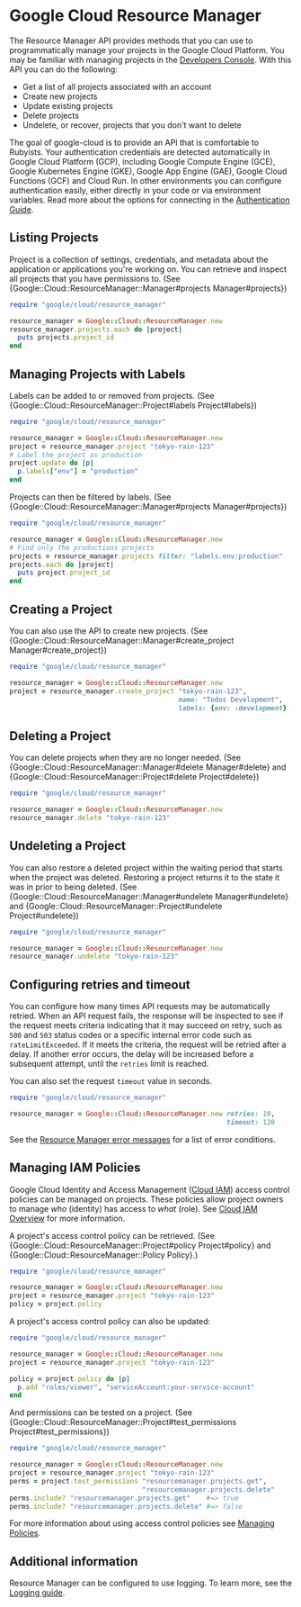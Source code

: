 # Google Cloud Resource Manager

The Resource Manager API provides methods that you can use to programmatically
manage your projects in the Google Cloud Platform. You may be familiar with
managing projects in the [Developers
Console](https://developers.google.com/console/help/new/). With this API you can
do the following:

* Get a list of all projects associated with an account
* Create new projects
* Update existing projects
* Delete projects
* Undelete, or recover, projects that you don't want to delete

The goal of google-cloud is to provide an API that is comfortable to Rubyists.
Your authentication credentials are detected automatically in Google Cloud
Platform (GCP), including Google Compute Engine (GCE), Google Kubernetes Engine
(GKE), Google App Engine (GAE), Google Cloud Functions (GCF) and Cloud Run. In
other environments you can configure authentication easily, either directly in
your code or via environment variables. Read more about the options for
connecting in the [Authentication Guide](AUTHENTICATION.md).

## Listing Projects

Project is a collection of settings, credentials, and metadata about the
application or applications you're working on. You can retrieve and
inspect all projects that you have permissions to. (See
{Google::Cloud::ResourceManager::Manager#projects Manager#projects})

```ruby
require "google/cloud/resource_manager"

resource_manager = Google::Cloud::ResourceManager.new
resource_manager.projects.each do |project|
  puts projects.project_id
end
```

## Managing Projects with Labels

Labels can be added to or removed from projects. (See
{Google::Cloud::ResourceManager::Project#labels Project#labels})

```ruby
require "google/cloud/resource_manager"

resource_manager = Google::Cloud::ResourceManager.new
project = resource_manager.project "tokyo-rain-123"
# Label the project as production
project.update do |p|
  p.labels["env"] = "production"
end
```

Projects can then be filtered by labels. (See
{Google::Cloud::ResourceManager::Manager#projects Manager#projects})

```ruby
require "google/cloud/resource_manager"

resource_manager = Google::Cloud::ResourceManager.new
# Find only the productions projects
projects = resource_manager.projects filter: "labels.env:production"
projects.each do |project|
  puts project.project_id
end
```

## Creating a Project

You can also use the API to create new projects. (See
{Google::Cloud::ResourceManager::Manager#create_project Manager#create_project})

```ruby
require "google/cloud/resource_manager"

resource_manager = Google::Cloud::ResourceManager.new
project = resource_manager.create_project "tokyo-rain-123",
                                          name: "Todos Development",
                                          labels: {env: :development}
```

## Deleting a Project

You can delete projects when they are no longer needed. (See
{Google::Cloud::ResourceManager::Manager#delete Manager#delete} and
{Google::Cloud::ResourceManager::Project#delete Project#delete})

```ruby
require "google/cloud/resource_manager"

resource_manager = Google::Cloud::ResourceManager.new
resource_manager.delete "tokyo-rain-123"
```

## Undeleting a Project

You can also restore a deleted project within the waiting period that
starts when the project was deleted. Restoring a project returns it to the
state it was in prior to being deleted. (See
{Google::Cloud::ResourceManager::Manager#undelete Manager#undelete} and
{Google::Cloud::ResourceManager::Project#undelete Project#undelete})

```ruby
require "google/cloud/resource_manager"

resource_manager = Google::Cloud::ResourceManager.new
resource_manager.undelete "tokyo-rain-123"
```

## Configuring retries and timeout

You can configure how many times API requests may be automatically retried. When
an API request fails, the response will be inspected to see if the request meets
criteria indicating that it may succeed on retry, such as `500` and `503` status
codes or a specific internal error code such as `rateLimitExceeded`. If it meets
the criteria, the request will be retried after a delay. If another error
occurs, the delay will be increased before a subsequent attempt, until the
`retries` limit is reached.

You can also set the request `timeout` value in seconds.

```ruby
require "google/cloud/resource_manager"

resource_manager = Google::Cloud::ResourceManager.new retries: 10,
                                                      timeout: 120
```

See the [Resource Manager error
messages](https://cloud.google.com/resource-manager/docs/core_errors)
for a list of error conditions.

## Managing IAM Policies

Google Cloud Identity and Access Management ([Cloud
IAM](https://cloud.google.com/iam/)) access control policies can be managed on
projects. These policies allow project owners to manage _who_ (identity) has
access to _what_ (role). See [Cloud IAM
Overview](https://cloud.google.com/iam/docs/overview) for more information.

A project's access control policy can be retrieved. (See
{Google::Cloud::ResourceManager::Project#policy Project#policy} and
{Google::Cloud::ResourceManager::Policy Policy}.)

```ruby
require "google/cloud/resource_manager"

resource_manager = Google::Cloud::ResourceManager.new
project = resource_manager.project "tokyo-rain-123"
policy = project.policy
```

A project's access control policy can also be updated:

```ruby
require "google/cloud/resource_manager"

resource_manager = Google::Cloud::ResourceManager.new
project = resource_manager.project "tokyo-rain-123"

policy = project.policy do |p|
  p.add "roles/viewer", "serviceAccount:your-service-account"
end
```

And permissions can be tested on a project. (See
{Google::Cloud::ResourceManager::Project#test_permissions
Project#test_permissions})

```ruby
require "google/cloud/resource_manager"

resource_manager = Google::Cloud::ResourceManager.new
project = resource_manager.project "tokyo-rain-123"
perms = project.test_permissions "resourcemanager.projects.get",
                                 "resourcemanager.projects.delete"
perms.include? "resourcemanager.projects.get"    #=> true
perms.include? "resourcemanager.projects.delete" #=> false
```

For more information about using access control policies see [Managing
Policies](https://cloud.google.com/iam/docs/managing-policies).

## Additional information

Resource Manager can be configured to use logging. To learn more, see the
[Logging guide](LOGGING.md).
